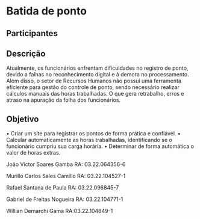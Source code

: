 # Batida de ponto

## Participantes

## Descrição 
Atualmente, os funcionários enfrentam dificuldades no registro de ponto, devido a falhas no reconhecimento digital e à demora no processamento. Além disso, o setor de Recursos Humanos não possui uma ferramenta eficiente para gestão do controle de ponto, sendo necessário realizar cálculos manuais das horas trabalhadas. O que gera retrabalho, erros e atraso na apuração da folha dos funcionários.

## Objetivo

  • Criar um site para registrar os pontos de forma prática e confiável.
	•	Calcular automaticamente as horas trabalhadas, identificando se o funcionário cumpriu sua carga horária.
	•	Determinar de forma automática o valor de horas extras.


João Victor Soares Gamba RA: 03.22.064356-6

Murillo Carlos Sales Camillo RA: 03.22.104527-1

Rafael Santana de Paula RA: 03.22.096845-7

Gabriel de Freitas Nogueira RA:
 03.22.104771-1


Willian Demarchi Gama
 RA:03.22.104849-1



